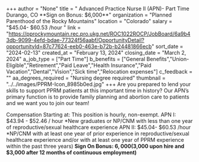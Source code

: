 +++
author = "None"
title = " Advanced Practice Nurse II (APN)- Part Time Durango, CO **Sign on Bonus: $6,000**"
organization = "Planned Parenthood of the Rocky Mountains"
location = "Colorado"
salary = "$45.04- $60.53 /hour "
link = "https://pprockymountain.rec.pro.ukg.net/ROC1022ROCP/JobBoard/6a9b43db-9099-4efd-bdae-77324f56aabf/OpportunityDetail?opportunityId=87c77624-eeb0-463e-b72b-b24481866ecb"
sort_date = "2024-02-13"
created_at = "February 13, 2024"
closing_date = "March 2, 2024"
a_job_type = ["Part Time"]
b_benefits = ["General Benefits","Union-Eligible","Retirement","Paid Leave","Health Insurance","Paid Vacation","Dental","Vision","Sick time","Relocation expenses"]
c_feedback = ""
aa_degrees_required = "Nursing degree required"
thumbnail = "../../images/PPRM-Icon_8985b0ed.jpg"
+++
Are you prepared to lend your skills to support PPRM patients at this important time in history? Our APN’s primary function is to provide family planning and abortion care to patients and we want you to join our team!
 
Compensation Starting at:
This position is hourly, non-exempt.
APN I: $43.94 - $52.46 / hour *New graduates or NP/CNM with less than one year of reproductive/sexual healthcare experience
APN II: $45.04- $60.53 /hour *NP/CNM with at least one year of prior experience in reproductive/sexual healthcare experience and/or with at least one year of PPRM experience within the past three years)
**Sign On Bonus: $6,000 ($3,000 upon hire and $3,000 after 12 months of continuous employment)**